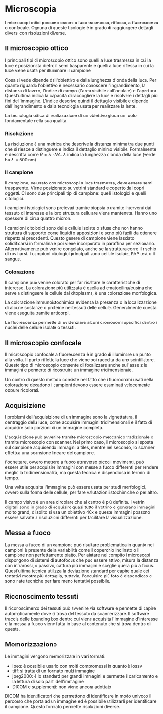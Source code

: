 # Microscopia

I microscopi ottici possono essere a luce trasmessa, riflessa, a fluorescenza o confocale. Ognuna di queste tipologie è in grado di raggiungere dettagli diversi con risoluzioni diverse.

## Il microscopio ottico

I principali tipi di microscopio ottico sono quelli a luce trasmessa in cui la luce è posizionata dietro il semi trasparente e quelli a luce riflessa in cui la luce viene usata per illuminare il campione.

Cosa si vede dipende dall'obiettivo e dalla lunghezza d'onda della luce. Per quanto riguarda l'obiettivo è necessario conoscere l'ingrandimento, la distanza di lavoro, l'indice di campo (l'area visibile dall'oculare) e l'apertura. Quest'ultima indica la capacità di raccogliere la luce e risolvere i dettagli più fini dell'immagine. L'indice descrive quindi il dettaglio visibile e dipende dall'ingrandimento e dalla tecnologia usata per realizzare la lente.

La tecnologia ottica di realizzazione di un obiettivo gioca un ruolo fondamentale nella sua qualità.

### Risoluzione

La risoluzione è una metrica che descrive la distanza minima tra due punti che si riesce a distinguere e indica il dettaglio minimo visibile. Formalmente è descritta come $R=\lambda \cdot NA$. $\lambda$ indica la lunghezza d'onda della luce (verde ha $\lambda = 500\,\mathrm{nm}$).

### Il campione

Il campione, se usato con microscopi a luce trasmessa, deve essere semi trasparente. Viene posizionato su vetrini standard e coperto dal copri oggetti. Ci sono due principali tipi di campione: quelli istologici e quelli citologici.

I campioni istologici sono prelevati tramite biopsia o tramite interventi dal tessuto di interesse e la loro struttura cellulare viene mantenuta. Hanno uno spessore di circa quattro micron.

I campioni citologici sono delle cellule isolate o sfuse che non hanno struttura di supporto come liquidi o apposizioni e sono più facili da ottenere rispetto ai precedenti. Questo genere di campione viene lasciato solidificarsi in formalina e poi viene incorporato in paraffina per sezionarlo. Alternativamente può venire congelato, anche se la struttura corre il rischio di rovinarsi. I campioni citologici principali sono cellule isolate, PAP test o il sangue.

### Colorazione

Il campione può venire colorato per far risaltare le caratteristiche di interesse. La colorazione più utilizzata è quella ad ematocilina/eusina che serve a distinguere le cellule dal citoplasma, è una colorazione morfologica.

La colorazione immunoistochimica evidenza la presenza o la localizzazione di alcune sostanze  o proteine nei tessuti delle cellule. Generalmente questa viene eseguita tramite anticorpi.

La fluorescenza permette di evidenziare alcuni cromosomi specifici dentro i nuclei delle cellule isolate o tessuti.

## Il microscopio confocale

Il microscopio confocale a fluorescenza è in grado di illuminare un punto alla volta. Il punto riflette la luce che viene poi raccolta da uno scintillatore. Questo tipo di microscopio consente di focalizzare anche sull'asse z le immagini e permette di ricostruire un immagine tridimensionale. 

Un contro di questo metodo consiste nel fatto che i fluorocromi usati nella colorazione decadono i campioni devono essere esaminati velocemente oppure ricolorati.

## Acquisizione 

I problemi dell'acquisizione di un immagine sono la vignettatura, il centraggio della luce, come acquisire immagini tridimensionali e il fatto di acquisire solo porzioni di un immagine completa.

L'acquisizione può avvenire tramite microscopio meccanico tradizionale o tramite microscopio con scanner. Nel primo caso, il microscopio si sposta sul campione acquisendo immagini a tiles, mentre nel secondo, lo scanner effettua una scansione lineare del campione.

Fochettare, ovvero mettere a fuoco attraverso piccoli movimenti, può essere utile per acquisire immagini con messe a fuoco differenti per rendere meglio la tridimensionalità, ma questa tecnica è dispendiosa in termini di tempo.

Una volta acquisita l'immagine può essere usata per studi morfologici, ovvero sulla forma delle cellule, per fare valutazioni istochimiche o per altro.

Il campo visivo è un area circolare che al centro è più definita. I vetrini digitali sono in grado di acquisire quasi tutto il vetrino e generano immagini molto grand, di solito si usa un obiettivo 40x e queste immagini possono essere salvate a risoluzioni differenti per facilitare la visualizzazione.

## Messa a fuoco

La messa a fuoco di un campione può risultare problematica in quanto nei campioni è presente della variabilità come il coperchio inclinato o il campione non perfettamente piatto. Per aiutare nel compito i microscopi dispongono di sistemi di autofocus che può essere attivo, misura la distanza con infrarossi, o passivo, cattura più immagini e sceglie quella più a focus. Quest'ultima tecnica utilizza la deviazione standard per capire quale dei tentativi mostra più dettaglia, tuttavia, l'acquisire più foto è dispendioso e sono nate tecniche per fare meno tentativi possibile.

## Riconoscimento tessuti

Il riconoscimento dei tessuti può avvenire via software e permette di capire automaticamente dove si trova del tessuto da scannerizzare. Il software traccia delle bounding box dentro cui viene acquisita l'immagine d'interesse e la messa a fuoco viene fatta in base al contenuto che si trova dentro di queste.

## Memorizzazione

Le immagini vengono memorizzate in vari formati:

- jpeg: è possibile usarlo con molti compromessi in quanto è lossy
- tiff: si tratta di un formato multi immagine
- jpeg2000: è lo standard per grandi immagini e permette il caricamento e la lettura di solo parti dell'immagine
- DICOM e supplementi: non viene ancora adottato

DICOM ha identificatori che permettono di identificare in modo univoco il percorso che porta ad un immagine ed è possibile utilizzarli per identificare il campione. Questo formato permette risoluzioni diverse.
